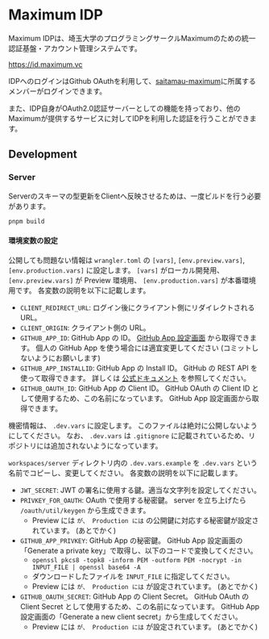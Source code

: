 # Maximum IDP

Maximum IDPは、埼玉大学のプログラミングサークルMaximumのための統一認証基盤・アカウント管理システムです。

<https://id.maximum.vc>

IDPへのログインはGithub OAuthを利用して、[saitamau-maximum](https://github.com/saitamau-maximum)に所属するメンバーがログインできます。

また、IDP自身がOAuth2.0認証サーバーとしての機能を持っており、他のMaximumが提供するサービスに対してIDPを利用した認証を行うことができます。

## Development

### Server

Serverのスキーマの型更新をClientへ反映させるためは、一度ビルドを行う必要があります。

```bash
pnpm build
```

#### 環境変数の設定

公開しても問題ない情報は `wrangler.toml` の `[vars]`, `[env.preview.vars]`, `[env.production.vars]` に設定します。
`[vars]` がローカル開発用、 `[env.preview.vars]` が Preview 環境用、 `[env.production.vars]` が本番環境用です。
各変数の説明を以下に記載します。

- `CLIENT_REDIRECT_URL`: ログイン後にクライアント側にリダイレクトされる URL。
- `CLIENT_ORIGIN`: クライアント側の URL。
- `GITHUB_APP_ID`: GitHub App の ID。 [GitHub App 設定画面](https://github.com/organizations/saitamau-maximum/settings/apps/maximum-auth) から取得できます。 個人の GitHub App を使う場合には適宜変更してください (コミットしないようにお願いします)
- `GITHUB_APP_INSTALLID`: GitHub App の Install ID。 GitHub の REST API を使って取得できます。 詳しくは [公式ドキュメント](https://docs.github.com/ja/apps/creating-github-apps/authenticating-with-a-github-app/authenticating-as-a-github-app-installation) を参照してください。
- `GITHUB_OAUTH_ID`: GitHub App の Client ID。 GitHub OAuth の Client ID として使用するため、この名前になっています。 GitHub App 設定画面から取得できます。

機密情報は、 `.dev.vars` に設定します。
このファイルは絶対に公開しないようにしてください。
なお、 `.dev.vars` は `.gitignore` に記載されているため、リポジトリには追加されないようになっています。

`workspaces/server` ディレクトリ内の `.dev.vars.example` を `.dev.vars` という名前でコピーし、変更してください。
各変数の説明を以下に記載します。

- `JWT_SECRET`: JWT の署名に使用する鍵。適当な文字列を設定してください。
- `PRIVKEY_FOR_OAUTH`: OAuth で使用する秘密鍵。 server を立ち上げたら `/oauth/util/keygen` から生成できます。
  - Preview には `` が、 Production には `` の公開鍵に対応する秘密鍵が設定されています。 (あとでかく)
- `GITHUB_APP_PRIVKEY`: GitHub App の秘密鍵。 GitHub App 設定画面の「Generate a private key」で取得し、以下のコードで変換してください。
  - `openssl pkcs8 -topk8 -inform PEM -outform PEM -nocrypt -in INPUT_FILE | openssl base64 -A`
  - ダウンロードしたファイルを `INPUT_FILE` に指定してください。
  - Preview には `` が、 Production には `` が設定されています。 (あとでかく)
- `GITHUB_OAUTH_SECRET`: GitHub App の Client Secret。 GitHub OAuth の Client Secret として使用するため、この名前になっています。 GitHub App 設定画面の「Generate a new client secret」から生成してください。
  - Preview には `` が、 Production には `` が設定されています。 (あとでかく)
